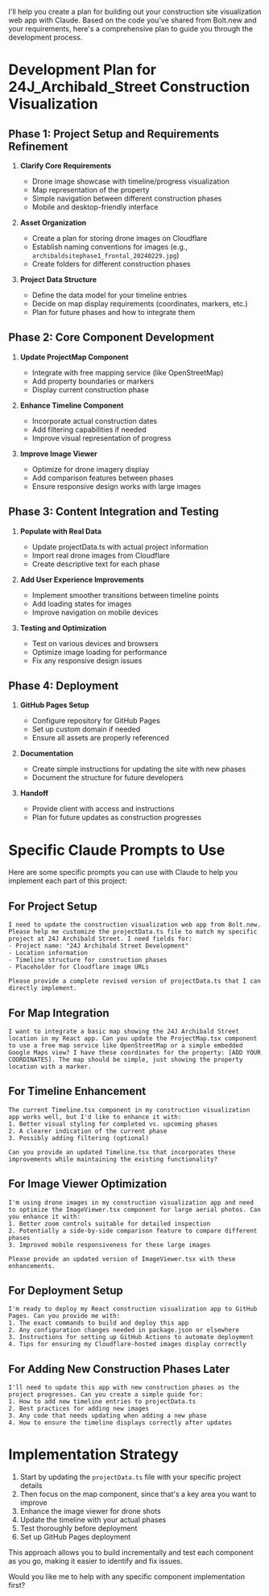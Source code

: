 I'll help you create a plan for building out your construction site visualization web app with Claude. Based on the code you've shared from Bolt.new and your requirements, here's a comprehensive plan to guide you through the development process.

# Development Plan for 24J_Archibald_Street Construction Visualization

## Phase 1: Project Setup and Requirements Refinement

1. **Clarify Core Requirements**
   - Drone image showcase with timeline/progress visualization
   - Map representation of the property
   - Simple navigation between different construction phases
   - Mobile and desktop-friendly interface

2. **Asset Organization**
   - Create a plan for storing drone images on Cloudflare
   - Establish naming conventions for images (e.g., `archibaldsitephase1_frontal_20240229.jpg`)
   - Create folders for different construction phases

3. **Project Data Structure**
   - Define the data model for your timeline entries
   - Decide on map display requirements (coordinates, markers, etc.)
   - Plan for future phases and how to integrate them

## Phase 2: Core Component Development

1. **Update ProjectMap Component**
   - Integrate with free mapping service (like OpenStreetMap)
   - Add property boundaries or markers
   - Display current construction phase

2. **Enhance Timeline Component**
   - Incorporate actual construction dates
   - Add filtering capabilities if needed
   - Improve visual representation of progress

3. **Improve Image Viewer**
   - Optimize for drone imagery display
   - Add comparison features between phases
   - Ensure responsive design works with large images

## Phase 3: Content Integration and Testing

1. **Populate with Real Data**
   - Update projectData.ts with actual project information
   - Import real drone images from Cloudflare
   - Create descriptive text for each phase

2. **Add User Experience Improvements**
   - Implement smoother transitions between timeline points
   - Add loading states for images
   - Improve navigation on mobile devices

3. **Testing and Optimization**
   - Test on various devices and browsers
   - Optimize image loading for performance
   - Fix any responsive design issues

## Phase 4: Deployment

1. **GitHub Pages Setup**
   - Configure repository for GitHub Pages
   - Set up custom domain if needed
   - Ensure all assets are properly referenced

2. **Documentation**
   - Create simple instructions for updating the site with new phases
   - Document the structure for future developers

3. **Handoff**
   - Provide client with access and instructions
   - Plan for future updates as construction progresses

# Specific Claude Prompts to Use

Here are some specific prompts you can use with Claude to help you implement each part of this project:

## For Project Setup

```
I need to update the construction visualization web app from Bolt.new. Please help me customize the projectData.ts file to match my specific project at 24J Archibald Street. I need fields for:
- Project name: "24J Archibald Street Development"
- Location information 
- Timeline structure for construction phases
- Placeholder for Cloudflare image URLs

Please provide a complete revised version of projectData.ts that I can directly implement.
```

## For Map Integration

```
I want to integrate a basic map showing the 24J Archibald Street location in my React app. Can you update the ProjectMap.tsx component to use a free map service like OpenStreetMap or a simple embedded Google Maps view? I have these coordinates for the property: [ADD YOUR COORDINATES]. The map should be simple, just showing the property location with a marker.
```

## For Timeline Enhancement

```
The current Timeline.tsx component in my construction visualization app works well, but I'd like to enhance it with:
1. Better visual styling for completed vs. upcoming phases
2. A clearer indication of the current phase
3. Possibly adding filtering (optional)

Can you provide an updated Timeline.tsx that incorporates these improvements while maintaining the existing functionality?
```

## For Image Viewer Optimization

```
I'm using drone images in my construction visualization app and need to optimize the ImageViewer.tsx component for large aerial photos. Can you enhance it with:
1. Better zoom controls suitable for detailed inspection
2. Potentially a side-by-side comparison feature to compare different phases
3. Improved mobile responsiveness for these large images

Please provide an updated version of ImageViewer.tsx with these enhancements.
```

## For Deployment Setup

```
I'm ready to deploy my React construction visualization app to GitHub Pages. Can you provide me with:
1. The exact commands to build and deploy this app
2. Any configuration changes needed in package.json or elsewhere
3. Instructions for setting up GitHub Actions to automate deployment
4. Tips for ensuring my Cloudflare-hosted images display correctly
```

## For Adding New Construction Phases Later

```
I'll need to update this app with new construction phases as the project progresses. Can you create a simple guide for:
1. How to add new timeline entries to projectData.ts
2. Best practices for adding new images
3. Any code that needs updating when adding a new phase
4. How to ensure the timeline displays correctly after updates
```

# Implementation Strategy

1. Start by updating the `projectData.ts` file with your specific project details
2. Then focus on the map component, since that's a key area you want to improve
3. Enhance the image viewer for drone shots
4. Update the timeline with your actual phases
5. Test thoroughly before deployment
6. Set up GitHub Pages deployment

This approach allows you to build incrementally and test each component as you go, making it easier to identify and fix issues.

Would you like me to help with any specific component implementation first?